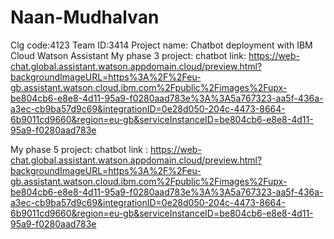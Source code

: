 # Naan-Mudhalvan
Clg code:4123
Team ID:3414
Project name: Chatbot deployment with IBM Cloud Watson Assistant
My phase 3 project: chatbot link: 
https://web-chat.global.assistant.watson.appdomain.cloud/preview.html?backgroundImageURL=https%3A%2F%2Feu-gb.assistant.watson.cloud.ibm.com%2Fpublic%2Fimages%2Fupx-be804cb6-e8e8-4d11-95a9-f0280aad783e%3A%3A5a767323-aa5f-436a-a3ec-cb9ba57d9c69&integrationID=0e28d050-204c-4473-8664-6b9011cd9660&region=eu-gb&serviceInstanceID=be804cb6-e8e8-4d11-95a9-f0280aad783e

My phase 5 project: chatbot link : 
https://web-chat.global.assistant.watson.appdomain.cloud/preview.html?backgroundImageURL=https%3A%2F%2Feu-gb.assistant.watson.cloud.ibm.com%2Fpublic%2Fimages%2Fupx-be804cb6-e8e8-4d11-95a9-f0280aad783e%3A%3A5a767323-aa5f-436a-a3ec-cb9ba57d9c69&integrationID=0e28d050-204c-4473-8664-6b9011cd9660&region=eu-gb&serviceInstanceID=be804cb6-e8e8-4d11-95a9-f0280aad783e
